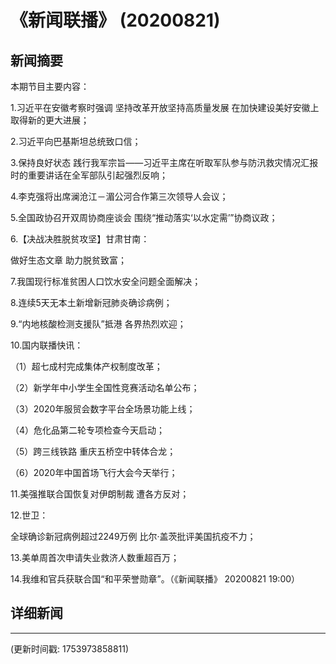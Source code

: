 # 《新闻联播》 (20200821)

## 新闻摘要

本期节目主要内容：

1.习近平在安徽考察时强调 坚持改革开放坚持高质量发展 在加快建设美好安徽上取得新的更大进展；

2.习近平向巴基斯坦总统致口信；

3.保持良好状态 践行我军宗旨——习近平主席在听取军队参与防汛救灾情况汇报时的重要讲话在全军部队引起强烈反响；

4.李克强将出席澜沧江－湄公河合作第三次领导人会议；

5.全国政协召开双周协商座谈会 围绕“推动落实‘以水定需’”协商议政；

6.【决战决胜脱贫攻坚】甘肃甘南：

做好生态文章 助力脱贫致富；

7.我国现行标准贫困人口饮水安全问题全面解决；

8.连续5天无本土新增新冠肺炎确诊病例；

9.“内地核酸检测支援队”抵港 各界热烈欢迎；

10.国内联播快讯：

（1）超七成村完成集体产权制度改革；

（2）新学年中小学生全国性竞赛活动名单公布；

（3）2020年服贸会数字平台全场景功能上线；

（4）危化品第二轮专项检查今天启动；

（5）跨三线铁路 重庆五桥空中转体合龙；

（6）2020年中国首场飞行大会今天举行；

11.美强推联合国恢复对伊朗制裁 遭各方反对；

12.世卫：

全球确诊新冠病例超过2249万例 比尔·盖茨批评美国抗疫不力；

13.美单周首次申请失业救济人数重超百万；

14.我维和官兵获联合国“和平荣誉勋章”。（《新闻联播》 20200821 19:00）

## 详细新闻

---

(更新时间戳: 1753973858811)

